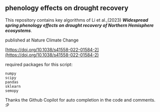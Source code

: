 ## phenology effects on drought recovery

This repository contains key algorithms of Li et al.,(2023)
_**Widespread spring phenology effects on drought recovery of Northern Hemisphere ecosystems**_. 

published at Nature Climate Change

[https://doi.org/10.1038/s41558-022-01584-2](https://doi.org/10.1038/s41558-022-01584-2)

required packages for this script:
```
numpy
scipy
pandas
sklearn
semopy
```

Thanks the Github Copilot for auto completion in the code and comments. :P
